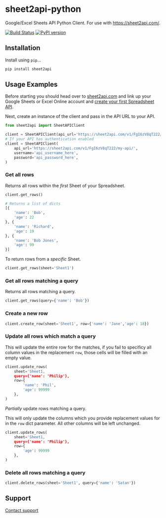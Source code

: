 # sheet2api-python

Google/Excel Sheets API Python Client. For use with https://sheet2api.com/.

[![Build Status](https://travis-ci.org/ODwyerSoftware/sheet2api-python.svg?branch=master)](https://travis-ci.org/ODwyerSoftware/sheet2api-python) [![PyPI version](https://badge.fury.io/py/sheet2api.svg)](https://pypi.org/project/sheet2api/)

## Installation

Install using `pip`...

```bash
pip install sheet2api
```

## Usage Examples

Before starting you should head over to [sheet2api.com](https://sheet2api.com/documentation/) and link up your Google Sheets or Excel Online account and [create your first Spreadsheet API](https://sheet2api.com/account/create_spreadsheet).

Next, create an instance of the client and pass in the API URL to your API.

```python
from sheet2api import SheetAPIClient

client = SheetAPIClient(api_url='https://sheet2api.com/v1/FgI6zV8qT222/my-api/')
# If your API has authentication enabled
client = SheetAPIClient(
    api_url='https://sheet2api.com/v1/FgI6zV8qT222/my-api/',
    username='api_username_here',
    password='api_password_here',
)
```

### Get all rows

Returns all rows within the *first* Sheet of your Spreadsheet.

```python
client.get_rows()

# Returns a list of dicts
[{
	'name': 'Bob',
	'age': 22
}, {
	'name': 'Richard',
	'age': 19
}, {
	'name': 'Bob Jones',
	'age': 99
}]
```

To return rows from a *specific* Sheet.


```python
client.get_rows(sheet='Sheet1')
```

### Get all rows matching a query

Returns all rows matching a query.

```python
client.get_rows(query={'name': 'Bob'})
```


### Create a new row

```python
client.create_row(sheet='Sheet1', row={'name': 'Jane','age': 18})
```

### Update all rows which match a query

This will update the entire row for the matches, if you fail to specificy all column values in the replacement `row`, those cells will be filled with an empty value.

```python
client.update_rows(
    sheet='Sheet1,
    query={'name': 'Philip'},
    row={
        'name': 'Phil',
        'age': 99999
    },
)
```

*Partially* update rows matching a query.

This will only update the columns which you provide replacement values for in the `row` dict parameter. All other columns will be left unchanged.

```python
client.update_rows(
    sheet='Sheet1,
    query={'name': 'Philip'},
    row={
        'age': 99999
    },
)
```


### Delete all rows matching a query

```python
client.delete_rows(sheet='Sheet1', query={'name': 'Satan'})
```

## Support

[Contact support](https://sheet2api.com/contact/)
